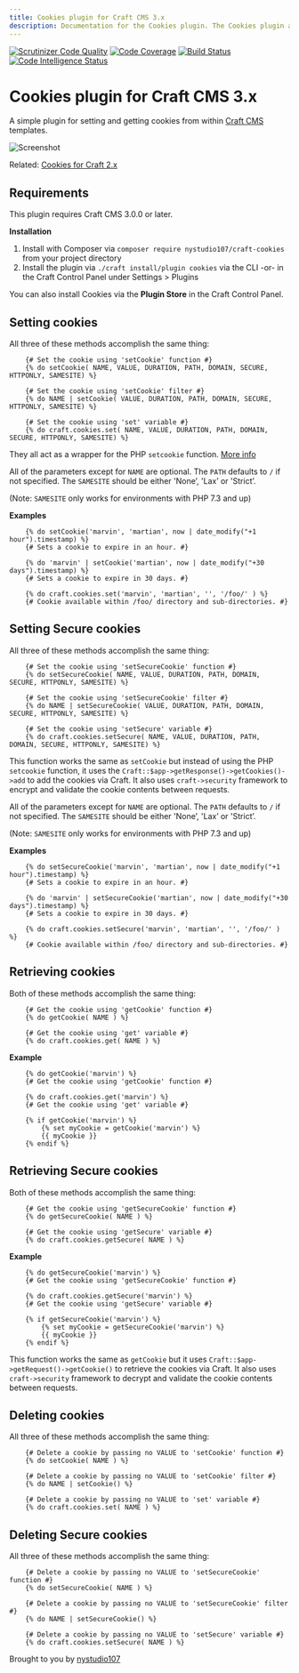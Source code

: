 ```yaml
---
title: Cookies plugin for Craft CMS 3.x
description: Documentation for the Cookies plugin. The Cookies plugin allows for setting and getting cookies from within Craft CMS templates
---
```

[![Scrutinizer Code Quality](https://scrutinizer-ci.com/g/nystudio107/craft-cookies/badges/quality-score.png?b=v1)](https://scrutinizer-ci.com/g/nystudio107/craft-cookies/?branch=v1) [![Code Coverage](https://scrutinizer-ci.com/g/nystudio107/craft-cookies/badges/coverage.png?b=v1)](https://scrutinizer-ci.com/g/nystudio107/craft-cookies/?branch=v1) [![Build Status](https://scrutinizer-ci.com/g/nystudio107/craft-cookies/badges/build.png?b=v1)](https://scrutinizer-ci.com/g/nystudio107/craft-cookies/build-status/v1) [![Code Intelligence Status](https://scrutinizer-ci.com/g/nystudio107/craft-cookies/badges/code-intelligence.svg?b=v1)](https://scrutinizer-ci.com/code-intelligence)

# Cookies plugin for Craft CMS 3.x

A simple plugin for setting and getting cookies from within [Craft CMS](http://craftcms.com) templates.

![Screenshot](./resources/img/plugin-logo.png)

Related: [Cookies for Craft 2.x](https://github.com/nystudio107/cookies)

## Requirements

This plugin requires Craft CMS 3.0.0 or later.

**Installation**

1. Install with Composer via `composer require nystudio107/craft-cookies` from your project directory
2. Install the plugin via `./craft install/plugin cookies` via the CLI -or- in the Craft Control Panel under Settings > Plugins

You can also install Cookies via the **Plugin Store** in the Craft Control Panel.

## Setting cookies

All three of these methods accomplish the same thing:

```twig
    {# Set the cookie using 'setCookie' function #}
    {% do setCookie( NAME, VALUE, DURATION, PATH, DOMAIN, SECURE, HTTPONLY, SAMESITE) %}

    {# Set the cookie using 'setCookie' filter #}
    {% do NAME | setCookie( VALUE, DURATION, PATH, DOMAIN, SECURE, HTTPONLY, SAMESITE) %}

    {# Set the cookie using 'set' variable #}
    {% do craft.cookies.set( NAME, VALUE, DURATION, PATH, DOMAIN, SECURE, HTTPONLY, SAMESITE) %}
```

They all act as a wrapper for the PHP `setcookie` function. [More info](http://php.net/manual/en/function.setcookie.php)

All of the parameters except for `NAME` are optional. The `PATH` defaults to `/` if not specified. The `SAMESITE` should be either 'None’, 'Lax’ or 'Strict’.

(Note: `SAMESITE` only works for environments with PHP 7.3 and up)

**Examples**

```twig
    {% do setCookie('marvin', 'martian', now | date_modify("+1 hour").timestamp) %}
    {# Sets a cookie to expire in an hour. #}

    {% do 'marvin' | setCookie('martian', now | date_modify("+30 days").timestamp) %}
    {# Sets a cookie to expire in 30 days. #}

    {% do craft.cookies.set('marvin', 'martian', '', '/foo/' ) %}
    {# Cookie available within /foo/ directory and sub-directories. #}
```

## Setting Secure cookies

All three of these methods accomplish the same thing:

```twig
    {# Set the cookie using 'setSecureCookie' function #}
    {% do setSecureCookie( NAME, VALUE, DURATION, PATH, DOMAIN, SECURE, HTTPONLY, SAMESITE) %}

    {# Set the cookie using 'setSecureCookie' filter #}
    {% do NAME | setSecureCookie( VALUE, DURATION, PATH, DOMAIN, SECURE, HTTPONLY, SAMESITE) %}

    {# Set the cookie using 'setSecure' variable #}
    {% do craft.cookies.setSecure( NAME, VALUE, DURATION, PATH, DOMAIN, SECURE, HTTPONLY, SAMESITE) %}
```

This function works the same as `setCookie` but instead of using the PHP `setcookie` function, it uses the `Craft::$app->getResponse()->getCookies()->add` to add the cookies via Craft. It also uses `craft->security` framework to encrypt and validate the cookie contents between requests.

All of the parameters except for `NAME` are optional. The `PATH` defaults to `/` if not specified. The `SAMESITE` should be either 'None’, 'Lax’ or 'Strict’.

(Note: `SAMESITE` only works for environments with PHP 7.3 and up)

**Examples**

```twig
    {% do setSecureCookie('marvin', 'martian', now | date_modify("+1 hour").timestamp) %}
    {# Sets a cookie to expire in an hour. #}

    {% do 'marvin' | setSecureCookie('martian', now | date_modify("+30 days").timestamp) %}
    {# Sets a cookie to expire in 30 days. #}

    {% do craft.cookies.setSecure('marvin', 'martian', '', '/foo/' ) %}
    {# Cookie available within /foo/ directory and sub-directories. #}
```

## Retrieving cookies

Both of these methods accomplish the same thing:

```twig
    {# Get the cookie using 'getCookie' function #}
    {% do getCookie( NAME ) %}

    {# Get the cookie using 'get' variable #}
    {% do craft.cookies.get( NAME ) %}
```

**Example**

```twig
    {% do getCookie('marvin') %}
    {# Get the cookie using 'getCookie' function #}

    {% do craft.cookies.get('marvin') %}
    {# Get the cookie using 'get' variable #}

    {% if getCookie('marvin') %}
        {% set myCookie = getCookie('marvin') %}
        {{ myCookie }}
    {% endif %}
```

## Retrieving Secure cookies

Both of these methods accomplish the same thing:

```twig
    {# Get the cookie using 'getSecureCookie' function #}
    {% do getSecureCookie( NAME ) %}

    {# Get the cookie using 'getSecure' variable #}
    {% do craft.cookies.getSecure( NAME ) %}
```

**Example**

```twig
    {% do getSecureCookie('marvin') %}
    {# Get the cookie using 'getSecureCookie' function #}

    {% do craft.cookies.getSecure('marvin') %}
    {# Get the cookie using 'getSecure' variable #}

    {% if getSecureCookie('marvin') %}
        {% set myCookie = getSecureCookie('marvin') %}
        {{ myCookie }}
    {% endif %}
```

This function works the same as `getCookie` but it uses `Craft::$app->getRequest()->getCookie()` to retrieve the cookies via Craft. It also uses `craft->security` framework to decrypt and validate the cookie contents between requests.


## Deleting cookies

All three of these methods accomplish the same thing:

```twig
    {# Delete a cookie by passing no VALUE to 'setCookie' function #}
    {% do setCookie( NAME ) %}

    {# Delete a cookie by passing no VALUE to 'setCookie' filter #}
    {% do NAME | setCookie() %}

    {# Delete a cookie by passing no VALUE to 'set' variable #}
    {% do craft.cookies.set( NAME ) %}
```

## Deleting Secure cookies

All three of these methods accomplish the same thing:

```twig
    {# Delete a cookie by passing no VALUE to 'setSecureCookie' function #}
    {% do setSecureCookie( NAME ) %}

    {# Delete a cookie by passing no VALUE to 'setSecureCookie' filter #}
    {% do NAME | setSecureCookie() %}

    {# Delete a cookie by passing no VALUE to 'setSecure' variable #}
    {% do craft.cookies.setSecure( NAME ) %}
```

Brought to you by [nystudio107](http://nystudio107.com)
